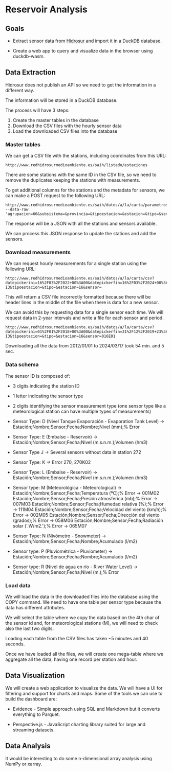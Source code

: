 # Reservoir Analysis

## Goals

- Extract sensor data from [Hidrosur](http://www.redhidrosurmedioambiente.es/saih) and import it in a DuckDB database.

- Create a web app to query and visualize data in the browser using duckdb-wasm.

## Data Extraction

Hidrosur does not publish an API so we need to get the information in a different way.

The information will be stored in a DuckDB database.

The process will have 3 steps:

1. Create the master tables in the database
2. Download the CSV files with the hourly sensor data
3. Load the downloaded CSV files into the database

### Master tables

We can get a CSV file with the stations, including coordinates from this URL:

```
http://www.redhidrosurmedioambiente.es/saih/listado/estaciones
```

There are some stations with the same ID in the CSV file, so we need to remove the duplicates keeping the stations with measurements.

To get additional columns for the stations and the metadata for sensors, we can make a POST request to the following URL:

```
http://www.redhidrosurmedioambiente.es/saih/datos/a/la/carta/parametros --data-raw 'agrupacion=60&subsistema=&provincia=&tipoestacion=&estacion=&tipo=&sensor='
```

The response will be a JSON with all the stations and sensors available.

We can process this JSON response to update the stations and add the sensors.

### Download measurements

We can request hourly measurements for a single station using the following URL:

```
http://www.redhidrosurmedioambiente.es/saih/datos/a/la/carta/csv?datepickerini=16%2F03%2F2022+00%3A00&datepickerfin=16%2F03%2F2024+00%3A00&agrupacion=60&provincia=2&subsistema=subsistema+I1-I3&tipoestacion=&tipo=&estacion=16&sensor=
```

This will return a CSV file incorrectly formatted because there will be header lines in the middle of the file when there is data for a new sensor.

We can avoid this by requesting data for a single sensor each time. We will request data in 2-year intervals and write a file for each sensor and period.

```
http://www.redhidrosurmedioambiente.es/saih/datos/a/la/carta/csv?datepickerini=01%2F01%2F2018+00%3A00&datepickerfin=31%2F12%2F2019+23%3A00&agrupacion=60&provincia=2&subsistema=subsistema+I1-I3&tipoestacion=&tipo=&estacion=16&sensor=016E01
```

Downloading all the data from 2012/01/01 to 2024/03/17 took 54 min. and 5 sec.

### Data schema

The sensor ID is composed of:
- 3 digits indicating the station ID
- 1 letter indicating the sensor type
- 2 digits identifying the sensor measurement type (one sensor type like a meteorological station can have multiple types of measurements)

- Sensor Type: D (Nivel Tanque Evaporación - Evaporation Tank Level) -> 
  Estación;Nombre;Sensor;Fecha;Nombre;Nivel (mm);% Error

- Sensor Type: E (Embalse - Reservoir) -> 
  Estación;Nombre;Sensor;Fecha;Nivel (m.s.n.m.);Volumen (hm3)

- Sensor Type J -> Several sensors without data in station 272

- Sensor Type: K -> Error 270, 270K02

- Sensor Type: L (Embalse - Reservoir) -> 
  Estación;Nombre;Sensor;Fecha;Nivel (m.s.n.m.);Volumen (hm3)
  
- Sensor type: M (Meteorológica - Meteorological) -> 
  Estación;Nombre;Sensor;Fecha;Temperatura (ºC);% Error              -> 001M02
  Estación;Nombre;Sensor;Fecha;Presión atmosferica (mb);% Error      -> 007M03
  Estación;Nombre;Sensor;Fecha;Humedad relativa (%);% Error          -> 111M04
  Estación;Nombre;Sensor;Fecha;Velocidad del viento (km/h);% Error   -> 002M05
  Estación;Nombre;Sensor;Fecha;Dirección del viento (grados);% Error -> 058M06 
  Estación;Nombre;Sensor;Fecha;Radiación solar ('.W/m2.');% Error    -> 065M07

- Sensor Type: N (Nivómetro - Snowmeter) -> 
  Estación;Nombre;Sensor;Fecha;Nombre;Acumulado (l/m2)

- Sensor type: P (Pluviométrica - Pluviometer) -> 
  Estación;Nombre;Sensor;Fecha;Nombre;Acumulado (l/m2)

- Sensor type: R (Nivel de agua en río - River Water Level) -> 
  Estación;Nombre;Sensor;Fecha;Nivel (m.);% Error

### Load data 

We will load the data in the downloaded files into the database using the COPY command. We need to have one table per sensor type because the data has different attributes.

We will select the table where we copy the data based on the 4th char of the sensor id and, for meteorological stations (M), we will need to check also the last two digits.

Loading each table from the CSV files has taken ~5 minutes and 40 seconds.

Once we have loaded all the files, we will create one mega-table where we aggregate all the data, having one record per station and hour.

## Data Visualization

We will create a web application to visualize the data. We will have a UI for filtering and support for charts and maps. Some of the tools we can use to build the dashboard are:

- Evidence - Simple approach using SQL and Markdown but it converts everything to Parquet.

- Perspective.js - JavaScript charting library suited for large and streaming datasets.

## Data Analysis

It would be interesting to do some n-dimensional array analysis using NumPy or xarray.